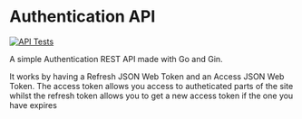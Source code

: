 # Authentication API

[![API Tests](https://github.com/grqphical07/Authentication-API/actions/workflows/tests.yaml/badge.svg)](https://github.com/grqphical07/Authentication-API/actions/workflows/tests.yaml)

A simple Authentication REST API made with Go and Gin.

It works by having a Refresh JSON Web Token and an Access JSON Web Token. The access token allows you access to autheticated parts of the site whilst the refresh token allows
you to get a new access token if the one you have expires
